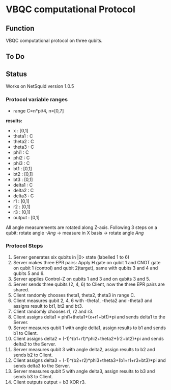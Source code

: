# VBQC computational Protocol


## Function

VBQC computational protocol on three qubits.


## To Do


## Status

Works on NetSquid version 1.0.5





### Protocol variable ranges
- range C=n*pi/4, n=[0,7]

**results:**
- x : [0,1]
- theta1 : C
- theta2 : C
- theta3 : C
- phi1 : C
- phi2 : C
- phi3 : C
- bt1 : [0,1]
- bt2 : [0,1]
- bt3 : [0,1]
- delta1 : C
- delta2 : C
- delta3 : C
- r1 : [0,1]
- r2 : [0,1]
- r3 : [0,1]
- output : [0,1]

All angle measurements are rotated along Z-axis. Following 3 steps on a qubit:
rotate angle *-Ang* -> measure in X basis -> rotate angle *Ang*

### Protocol Steps
1. Server generates six qubits in |0> state (labelled 1 to 6)
2. Server makes three EPR pairs: Apply H gate on qubit 1 and CNOT gate on qubit 1 (control) and qubit 2(target), 
same with qubits 3 and 4 and qubits 5 and 6.
3. Server applies Control-Z on qubits 1 and 3 and on qubits 3 and 5.
4. Server sends three qubits (2, 4, 6) to Client, now the three EPR pairs are shared.
5. Client randomly chooses theta1, theta2, theta3 in range C.
6. Client measures qubit 2, 4, 6 with -theta1, -theta2 and -theta3 and assigns result to bt1, bt2 and bt3.
7. Client randomly chooses r1, r2 and r3.
8. Client assigns delta1 = phi1+theta1+(x+r1+bt1)*pi and sends delta1 to the Server.
10. Server measures qubit 1 with angle delta1, assign results to b1 and sends b1 to Client.
11. Client assigns delta2 = (-1)^(b1+r1)*phi2+theta2+(r2+bt2)*pi and sends delta2 to the Server.
12. Server measures qubit 3 with angle delta2, assign results to b2 and sends b2 to Client.
13. Client assigns delta3 = (-1)^(b2+r2)*phi3+theta3+(b1+r1+r3+bt3)*pi and sends delta3 to the Server.
14. Server measures qubit 5 with angle delta3, assign results to b3 and sends b3 to Client.
15. Client outputs output = b3 XOR r3.


